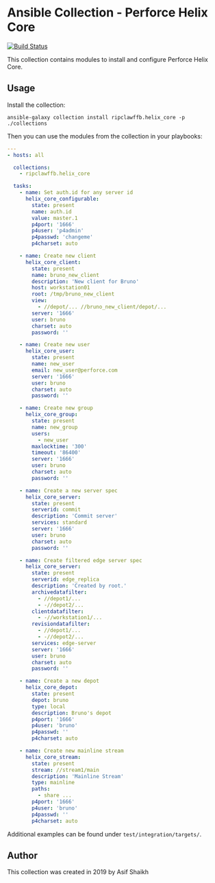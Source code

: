 # Ansible Collection - Perforce Helix Core

[![Build Status](https://travis-ci.org/ripclawffb/ansible-collection-helix-core.svg?branch=master)](https://travis-ci.org/ripclawffb/ansible-collection-helix-core)

This collection contains modules to install and configure Perforce Helix Core.

## Usage

Install the collection:

    ansible-galaxy collection install ripclawffb.helix_core -p ./collections

Then you can use the modules from the collection in your playbooks:

```yaml
---
- hosts: all

  collections:
    - ripclawffb.helix_core

  tasks:
    - name: Set auth.id for any server id
      helix_core_configurable:
        state: present
        name: auth.id
        value: master.1
        p4port: '1666'
        p4user: 'p4admin'
        p4passwd: 'changeme'
        p4charset: auto

    - name: Create new client
      helix_core_client:
        state: present
        name: bruno_new_client
        description: 'New client for Bruno'
        host: workstation01
        root: /tmp/bruno_new_client
        view:
          - //depot/... //bruno_new_client/depot/...
        server: '1666'
        user: bruno
        charset: auto
        password: ''

    - name: Create new user
      helix_core_user:
        state: present
        name: new_user
        email: new_user@perforce.com
        server: '1666'
        user: bruno
        charset: auto
        password: ''

    - name: Create new group
      helix_core_group:
        state: present
        name: new_group
        users:
          - new_user
        maxlocktime: '300'
        timeout: '86400'
        server: '1666'
        user: bruno
        charset: auto
        password: ''

    - name: Create a new server spec
      helix_core_server:
        state: present
        serverid: commit
        description: 'Commit server'
        services: standard
        server: '1666'
        user: bruno
        charset: auto
        password: ''

    - name: Create filtered edge server spec
      helix_core_server:
        state: present
        serverid: edge_replica
        description: 'Created by root.'
        archivedatafilter:
          - //depot1/...
          - -//depot2/...
        clientdatafilter:
          - -//workstation1/...
        revisiondatafilter:
          - //depot1/...
          - -//depot2/...
        services: edge-server
        server: '1666'
        user: bruno
        charset: auto
        password: ''

    - name: Create a new depot
      helix_core_depot:
        state: present
        depot: bruno
        type: local
        description: Bruno's depot
        p4port: '1666'
        p4user: 'bruno'
        p4passwd: ''
        p4charset: auto

    - name: Create new mainline stream
      helix_core_stream:
        state: present
        stream: //stream1/main
        description: 'Mainline Stream'
        type: mainline
        paths:
          - share ...
        p4port: '1666'
        p4user: 'bruno'
        p4passwd: ''
        p4charset: auto
```

Additional examples can be found under `test/integration/targets/`.

## Author

This collection was created in 2019 by Asif Shaikh
